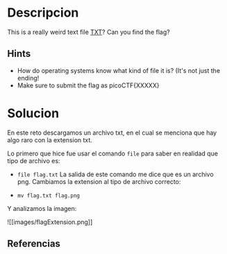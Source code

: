 # Descripcion
This is a really weird text file [TXT](https://jupiter.challenges.picoctf.org/static/e7e5d188621ee705ceeb0452525412ef/flag.txt)? Can you find the flag?

## Hints
- How do operating systems know what kind of file it is? (It's not just the ending!
- Make sure to submit the flag as picoCTF{XXXXX}

# Solucion

En este reto descargamos un archivo txt, en el cual se menciona que hay algo raro con la extension txt.

Lo primero que hice fue usar el comando `file` para saber en realidad que tipo de archivo es:
- `file flag.txt`
La salida de este comando me dice que es un archivo png. 
Cambiamos la extension al tipo de archivo correcto:

- `mv flag.txt flag.png`

Y analizamos la imagen:

![[images/flagExtension.png]]

## Referencias
